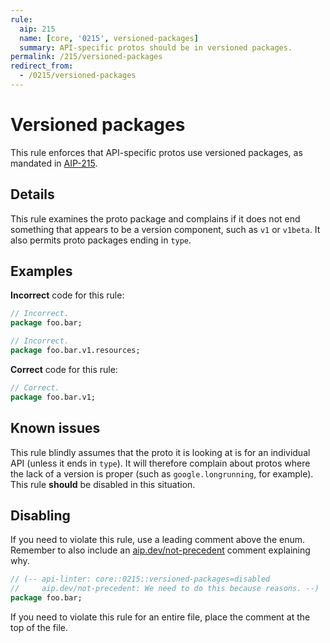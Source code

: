 ```yaml
---
rule:
  aip: 215
  name: [core, '0215', versioned-packages]
  summary: API-specific protos should be in versioned packages.
permalink: /215/versioned-packages
redirect_from:
  - /0215/versioned-packages
---
```


# Versioned packages

This rule enforces that API-specific protos use versioned packages, as mandated
in [AIP-215][].

## Details

This rule examines the proto package and complains if it does not end something
that appears to be a version component, such as `v1` or `v1beta`. It also
permits proto packages ending in `type`.

## Examples

**Incorrect** code for this rule:

```proto
// Incorrect.
package foo.bar;
```

```proto
// Incorrect.
package foo.bar.v1.resources;
```

**Correct** code for this rule:

```proto
// Correct.
package foo.bar.v1;
```

## Known issues

This rule blindly assumes that the proto it is looking at is for an individual
API (unless it ends in `type`). It will therefore complain about protos where
the lack of a version is proper (such as `google.longrunning`, for example).
This rule **should** be disabled in this situation.

## Disabling

If you need to violate this rule, use a leading comment above the enum.
Remember to also include an [aip.dev/not-precedent][] comment explaining why.

```proto
// (-- api-linter: core::0215::versioned-packages=disabled
//     aip.dev/not-precedent: We need to do this because reasons. --)
package foo.bar;
```

If you need to violate this rule for an entire file, place the comment at the
top of the file.

[aip-215]: https://aip.dev/215
[aip.dev/not-precedent]: https://aip.dev/not-precedent
